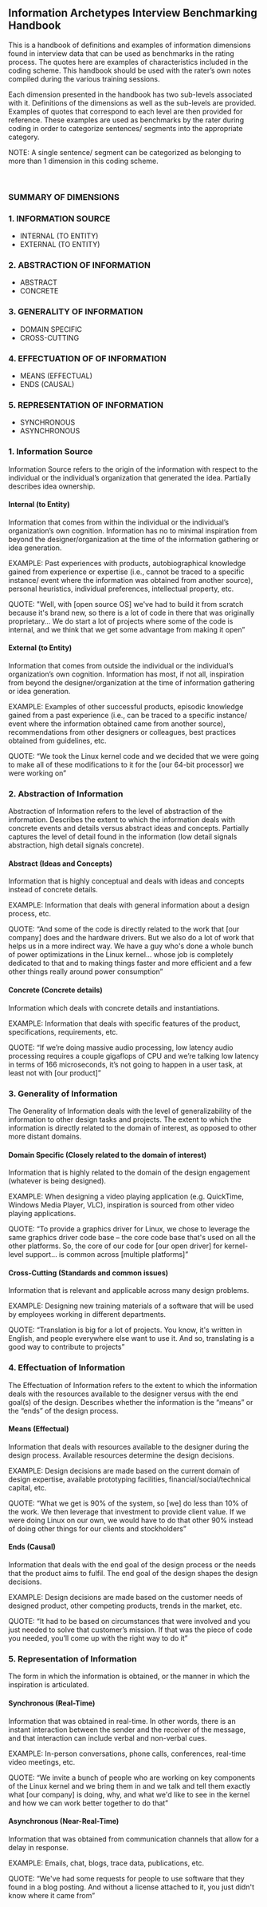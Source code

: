 ## Information Archetypes Interview Benchmarking Handbook


This is a handbook of definitions and examples of information dimensions found in interview data that can be used as benchmarks in the rating process. The quotes here are examples of characteristics included in the coding scheme. This handbook should be used with the rater’s own notes compiled during the various training sessions.

Each dimension presented in the handbook has two sub-levels associated with it. Definitions of the dimensions as well as the sub-levels are provided. Examples of quotes that correspond to each level are then provided for reference. These examples are used as benchmarks by the rater during coding in order to categorize sentences/ segments into the appropriate category.

NOTE: A single sentence/ segment can be categorized as belonging to more than 1 dimension in this coding scheme.

 
### SUMMARY OF DIMENSIONS

### 1.	INFORMATION SOURCE
* INTERNAL (TO ENTITY)
* EXTERNAL (TO ENTITY)

### 2.	ABSTRACTION OF INFORMATION
* ABSTRACT
* CONCRETE

### 3.	GENERALITY OF INFORMATION
* DOMAIN SPECIFIC
* CROSS-CUTTING

### 4.	EFFECTUATION OF OF INFORMATION
* MEANS (EFFECTUAL)
* ENDS (CAUSAL)

### 5.	REPRESENTATION OF INFORMATION
* SYNCHRONOUS
* ASYNCHRONOUS




### 1.	Information Source

Information Source refers to the origin of the information with respect to the individual or the individual’s organization that generated the idea. Partially describes idea ownership.

#### Internal (to Entity)
Information that comes from within the individual or the individual’s organization’s own cognition. Information has no to minimal inspiration from beyond the designer/organization at the time of the information gathering or idea generation.

EXAMPLE: Past experiences with products, autobiographical knowledge gained from experience or expertise (i.e., cannot be traced to a specific instance/ event where the information was obtained from another source), personal heuristics, individual preferences, intellectual property, etc.

QUOTE:
"Well, with [open source OS] we've had to build it from scratch because it's brand new, so there is a lot of code in there that was originally proprietary… We do start a lot of projects where some of the code is internal, and we think that we get some advantage from making it open”


#### External (to Entity)
Information that comes from outside the individual or the individual’s organization’s own cognition. Information has most, if not all, inspiration from beyond the designer/organization at the time of information gathering or idea generation.

EXAMPLE: Examples of other successful products, episodic knowledge gained from a past experience (i.e., can be traced to a specific instance/ event where the information obtained came from another source), recommendations from other designers or colleagues, best practices obtained from guidelines, etc.

QUOTE:
“We took the Linux kernel code and we decided that we were going to make all of these modifications to it for the [our 64-bit processor] we were working on”




### 2.	Abstraction of Information

Abstraction of Information refers to the level of abstraction of the information. Describes the extent to which the information deals with concrete events and details versus abstract ideas and concepts. Partially captures the level of detail found in the information (low detail signals abstraction, high detail signals concrete).

#### Abstract (Ideas and Concepts)
Information that is highly conceptual and deals with ideas and concepts instead of concrete details.

EXAMPLE: Information that deals with general information about a design process, etc.

QUOTE:
“And some of the code is directly related to the work that [our company] does and the hardware drivers. But we also do a lot of work that helps us in a more indirect way. We have a guy who's done a whole bunch of power optimizations in the Linux kernel... whose job is completely dedicated to that and to making things faster and more efficient and a few other things really around power consumption”


#### Concrete (Concrete details)
Information which deals with concrete details and instantiations.

EXAMPLE: Information that deals with specific features of the product, specifications, requirements, etc.

QUOTE:
“If we’re doing massive audio processing, low latency audio processing requires a couple gigaflops of CPU and we’re talking low latency in terms of 166 microseconds, it’s not going to happen in a user task, at least not with [our product]”




### 3.	Generality of Information

The Generality of Information deals with the level of generalizability of the information to other design tasks and projects. The extent to which the information is directly related to the domain of interest, as opposed to other more distant domains.

#### Domain Specific (Closely related to the domain of interest)
Information that is highly related to the domain of the design engagement (whatever is being designed).

EXAMPLE: When designing a video playing application (e.g. QuickTime, Windows Media Player, VLC), inspiration is sourced from other video playing applications.

QUOTE:
“To provide a graphics driver for Linux, we chose to leverage the same graphics driver code base – the core code base that's used on all the other platforms. So, the core of our code for [our open driver] for kernel-level support… is common across [multiple platforms]”


#### Cross-Cutting (Standards and common issues)
Information that is relevant and applicable across many design problems.  

EXAMPLE: Designing new training materials of a software that will be used by employees working in different departments.

QUOTE:
“Translation is big for a lot of projects. You know, it's written in English, and people everywhere else want to use it. And so, translating is a good way to contribute to projects”



### 4.	Effectuation of Information

The	Effectuation of Information refers to the extent to which the information deals with the resources available to the designer versus with the end goal(s) of the design. Describes whether the information is the “means” or the “ends” of the design process.

#### Means (Effectual)
Information that deals with resources available to the designer during the design process. Available resources determine the design decisions.

EXAMPLE: Design decisions are made based on the current domain of design expertise, available prototyping facilities, financial/social/technical capital, etc.

QUOTE:
“What we get is 90% of the system, so [we] do less than 10% of the work. We then leverage that investment to provide client value. If we were doing Linux on our own, we would have to do that other 90% instead of doing other things for our clients and stockholders”


#### Ends (Causal)
Information that deals with the end goal of the design process or the needs that the product aims to fulfil. The end goal of the design shapes the design decisions.

EXAMPLE: Design decisions are made based on the customer needs of designed product, other competing products, trends in the market, etc.

QUOTE:
“It had to be based on circumstances that were involved and you just needed to solve that customer’s mission. If that was the piece of code you needed, you’ll come up with the right way to do it”



### 5.	Representation of Information

The form in which the information is obtained, or the manner in which the inspiration is articulated.

#### Synchronous (Real-Time)
Information that was obtained in real-time. In other words, there is an instant interaction between the sender and the receiver of the message, and that interaction can include verbal and non-verbal cues.

EXAMPLE: In-person conversations, phone calls, conferences, real-time video meetings, etc.

QUOTE:
“We invite a bunch of people who are working on key components of the Linux kernel and we bring them in and we talk and tell them exactly what [our company] is doing, why, and what we'd like to see in the kernel and how we can work better together to do that”


#### Asynchronous (Near-Real-Time)
Information that was obtained from communication channels that allow for a delay in response.

EXAMPLE: Emails, chat, blogs, trace data, publications, etc.

QUOTE:
“We've had some requests for people to use software that they found in a blog posting. And without a license attached to it, you just didn't know where it came from”
